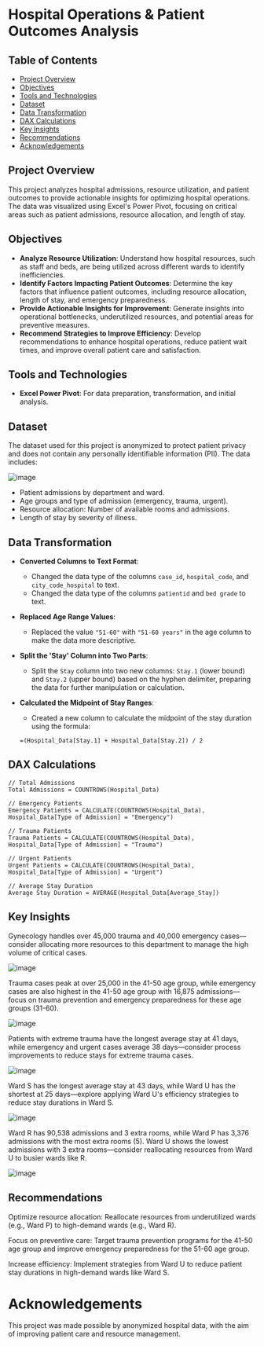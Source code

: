 # Hospital Operations & Patient Outcomes Analysis

## Table of Contents
- [Project Overview](#project-overview)
- [Objectives](#objectives)
- [Tools and Technologies](#tools-and-technologies)
- [Dataset](#dataset)
- [Data Transformation](#data-transformation)
- [DAX Calculations](#dax-calculations)
- [Key Insights](#key-insights)
- [Recommendations](#recommendations)
- [Acknowledgements](#acknowledgements)

## Project Overview

This project analyzes hospital admissions, resource utilization, and patient outcomes to provide actionable insights for optimizing hospital operations. The data was visualized using Excel's Power Pivot, focusing on critical areas such as patient admissions, resource allocation, and length of stay.

## Objectives

- **Analyze Resource Utilization**: Understand how hospital resources, such as staff and beds, are being utilized across different wards to identify inefficiencies.
- **Identify Factors Impacting Patient Outcomes**: Determine the key factors that influence patient outcomes, including resource allocation, length of stay, and emergency preparedness.
- **Provide Actionable Insights for Improvement**: Generate insights into operational bottlenecks, underutilized resources, and potential areas for preventive measures.
- **Recommend Strategies to Improve Efficiency**: Develop recommendations to enhance hospital operations, reduce patient wait times, and improve overall patient care and satisfaction.

## Tools and Technologies

- **Excel Power Pivot**: For data preparation, transformation, and initial analysis.

## Dataset

The dataset used for this project is anonymized to protect patient privacy and does not contain any personally identifiable information (PII). The data includes:

![image](https://github.com/user-attachments/assets/4b0511f6-e37e-44f8-97a8-a8833a99dc81)

- Patient admissions by department and ward.
- Age groups and type of admission (emergency, trauma, urgent).
- Resource allocation: Number of available rooms and admissions.
- Length of stay by severity of illness.

## Data Transformation

- **Converted Columns to Text Format**: 
  - Changed the data type of the columns `case_id`, `hospital_code`, and `city_code_hospital` to text.
  - Changed the data type of the columns `patientid` and `bed grade` to text.

- **Replaced Age Range Values**: 
  - Replaced the value `"51-60"` with `"51-60 years"` in the age column to make the data more descriptive.

- **Split the 'Stay' Column into Two Parts**: 
  - Split the `Stay` column into two new columns: `Stay.1` (lower bound) and `Stay.2` (upper bound) based on the hyphen delimiter, preparing the data for further manipulation or calculation.

- **Calculated the Midpoint of Stay Ranges**: 
  - Created a new column to calculate the midpoint of the stay duration using the formula:
  ```excel
  =(Hospital_Data[Stay.1] + Hospital_Data[Stay.2]) / 2

## DAX Calculations

```dax
// Total Admissions
Total Admissions = COUNTROWS(Hospital_Data)
```
```dax
// Emergency Patients
Emergency Patients = CALCULATE(COUNTROWS(Hospital_Data), Hospital_Data[Type of Admission] = "Emergency")
```
```dax
// Trauma Patients
Trauma Patients = CALCULATE(COUNTROWS(Hospital_Data), Hospital_Data[Type of Admission] = "Trauma")
```
```dax
// Urgent Patients
Urgent Patients = CALCULATE(COUNTROWS(Hospital_Data), Hospital_Data[Type of Admission] = "Urgent")
```
```dax
// Average Stay Duration
Average Stay Duration = AVERAGE(Hospital_Data[Average_Stay])
```

## Key Insights
Gynecology handles over 45,000 trauma and 40,000 emergency cases—consider allocating more resources to this department to manage the high volume of critical cases.

![image](https://github.com/user-attachments/assets/9f157448-c83f-4791-b7f2-6cb2a9a5cb43)

Trauma cases peak at over 25,000 in the 41-50 age group, while emergency cases are also highest in the 41-50 age group with 16,875 admissions—focus on trauma prevention and emergency preparedness for these age groups (31-60).

![image](https://github.com/user-attachments/assets/cb3cb632-7562-4448-abc5-b47b0b7aa35b)

Patients with extreme trauma have the longest average stay at 41 days, while emergency and urgent cases average 38 days—consider process improvements to reduce stays for extreme trauma cases.

![image](https://github.com/user-attachments/assets/e10fc978-79d4-4709-a65d-bf8640dde82b)

Ward S has the longest average stay at 43 days, while Ward U has the shortest at 25 days—explore applying Ward U's efficiency strategies to reduce stay durations in Ward S.

![image](https://github.com/user-attachments/assets/79f003f8-f058-4423-80c5-e8d2b0b1862a)

Ward R has 90,538 admissions and 3 extra rooms, while Ward P has 3,376 admissions with the most extra rooms (5). 
Ward U shows the lowest admissions with 3 extra rooms—consider reallocating resources from Ward U to busier wards like R.

![image](https://github.com/user-attachments/assets/c046fcc4-ef7c-4847-96c0-3023c13a09fa)



## Recommendations
Optimize resource allocation: Reallocate resources from underutilized wards (e.g., Ward P) to high-demand wards (e.g., Ward R).

Focus on preventive care: Target trauma prevention programs for the 41-50 age group and improve emergency preparedness for the 51-60 age group.

Increase efficiency: Implement strategies from Ward U to reduce patient stay durations in high-demand wards like Ward S.

# Acknowledgements
This project was made possible by anonymized hospital data, with the aim of improving patient care and resource management.
